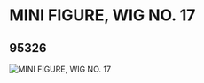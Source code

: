 # MINI FIGURE, WIG NO. 17
## 95326
![MINI FIGURE, WIG NO. 17](https://lc-www-live-s.legocdn.com/media/bricks/5/2/4633068.jpg)